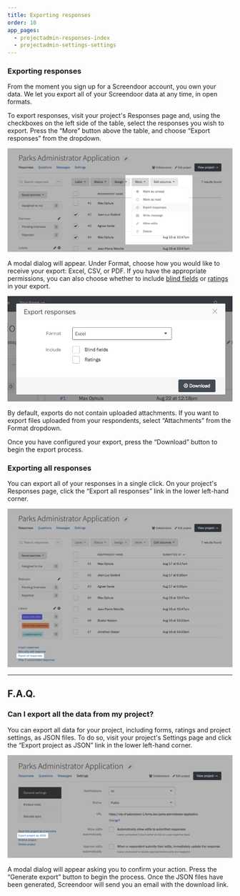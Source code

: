 ```yaml
---
title: Exporting responses
order: 10
app_pages:
  - projectadmin-responses-index
  - projectadmin-settings-settings
---
```


### Exporting responses

From the moment you sign up for a Screendoor account, you own your data. We let you export all of your Screendoor data at any time, in open formats.

To export responses, visit your project's Responses page and, using the checkboxes on the left side of the table, select the responses you wish to export. Press the &ldquo;More&rdquo; button above the table, and choose &ldquo;Export responses&rdquo; from the dropdown.

![The Export Responses option on the responses page.](../images/export_1.png)

A modal dialog will appear. Under Format, choose how you would like to receive your export: Excel, CSV, or PDF. If you have the appropriate permissions, you can also choose whether to include [blind fields](/articles/screendoor/evaluation/removing_bias.html) or [ratings](/articles/screendoor/evaluation/setting_up_ratings.html) in your export.

![The Export Responses modal.](../images/export_2.png)

By default, exports do not contain uploaded attachments. If you want to export files uploaded from your respondents, select &ldquo;Attachments&rdquo; from the Format dropdown.

Once you have configured your export, press the &ldquo;Download&rdquo; button to begin the export process.

### Exporting all responses

You can export all of your responses in a single click. On your project's Responses page, click the &ldquo;Export all responses&rdquo; link in the lower left-hand corner.

![Exporting all responses.](../images/export_3.png)

---

## F.A.Q.

### Can I export all the data from my project?

You can export all data for your project, including forms, ratings and project settings, as JSON files. To do so, visit your project's Settings page and click the &ldquo;Export project as JSON&rdquo; link in the lower left-hand corner.

![Exporting your entire project.](../images/export_4.png)

A modal dialog will appear asking you to confirm your action. Press the &ldquo;Generate export&rdquo; button to begin the process. Once the JSON files have been generated, Screendoor will send you an email with the download link.
